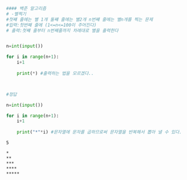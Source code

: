```python
#### 백준 알고리즘 
# -별찍기
#첫쨰 줄에는 별 1개 둘쨰 줄에는 별2개 n번쨰 줄에는 별n개를 찍는 문제
#입력:첫번째 줄에 (1<=n<=100이 주어진다)
# 출력:첫쨰 줄부터 n번째줄까지 차례대로 별을 출력한다


n=int(input())

for i in range(n+1):
    i+1
    
    print(*) #출력하는 법을 모르겠다..




```


```python
#정답

n=int(input())

for i in range(n+1):
    i+1
    
    print("*"*i) #문자열에 문자를 곱하므로써 문자열을 반복해서 뽑아 낼 수 있다.
```

    5
    
    *
    **
    ***
    ****
    *****
    
